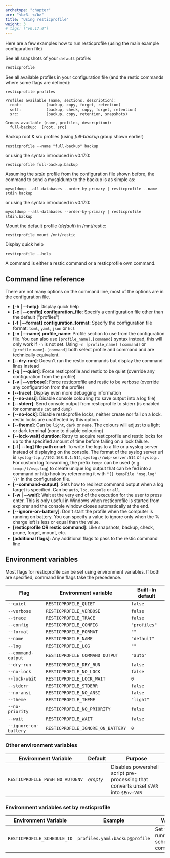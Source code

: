 ```yaml
---
archetype: "chapter"
pre: "<b>3. </b>"
title: "Using resticprofile"
weight: 3
# tags: ["v0.17.0"]
---
```


Here are a few examples how to run resticprofile (using the main example configuration file)

See all snapshots of your `default` profile:

```shell
resticprofile
```

See all available profiles in your configuration file (and the restic commands where some flags are defined):

```shell
resticprofile profiles

Profiles available (name, sections, description):
  root:           (backup, copy, forget, retention)
  self:           (backup, check, copy, forget, retention)
  src:            (backup, copy, retention, snapshots)

Groups available (name, profiles, description):
  full-backup:  [root, src]

```

Backup root & src profiles (using _full-backup_ group shown earlier)

```shell
resticprofile --name "full-backup" backup
```
or using the syntax introduced in v0.17.0:

```shell
resticprofile full-backup.backup
```

Assuming the _stdin_ profile from the configuration file shown before, the command to send a mysqldump to the backup is as simple as:

```shell
mysqldump --all-databases --order-by-primary | resticprofile --name stdin backup
```
or using the syntax introduced in v0.17.0:

```shell
mysqldump --all-databases --order-by-primary | resticprofile stdin.backup
```

Mount the default profile (_default_) in /mnt/restic:

```shell
resticprofile mount /mnt/restic
```

Display quick help

```shell
resticprofile --help
```

A command is either a restic command or a resticprofile own command.


## Command line reference

There are not many options on the command line, most of the options are in the configuration file.

* **[-h | --help]**: Display quick help
* **[-c | --config] configuration_file**: Specify a configuration file other than the default ("profiles")
* **[-f | --format] configuration_format**: Specify the configuration file format: `toml`, `yaml`, `json` or `hcl`
* **[-n | --name] profile_name**: Profile section to use from the configuration file.
  You can also use `[profile_name].[command]` syntax instead, this will only work if `-n` is not set.
  Using `-n [profile_name] [command]` or `[profile_name].[command]` both select profile and command and are technically equivalent.
* **[--dry-run]**: Doesn't run the restic commands but display the command lines instead
* **[-q | --quiet]**: Force resticprofile and restic to be quiet (override any configuration from the profile)
* **[-v | --verbose]**: Force resticprofile and restic to be verbose (override any configuration from the profile)
* **[--trace]**: Display even more debugging information
* **[--no-ansi]**: Disable console colouring (to save output into a log file)
* **[--stderr]**: Send console output from resticprofile to stderr (is enabled for commands `cat` and `dump`)
* **[--no-lock]**: Disable resticprofile locks, neither create nor fail on a lock. restic locks are unaffected by this option.
* **[--theme]**: Can be `light`, `dark` or `none`. The colours will adjust to a 
light or dark terminal (none to disable colouring)
* **[--lock-wait] duration**: Retry to acquire resticprofile and restic locks for up to the specified amount of time before failing on a lock failure. 
* **[-l | --log] file path or url**: To write the logs to a file or a syslog server instead of displaying on the console. 
The format of the syslog server url is `syslog-tcp://192.168.0.1:514`, `syslog://udp-server:514` or `syslog:`.
For custom log forwarding, the prefix `temp:` can be used (e.g. `temp:/t/msg.log`) to create unique log output that can be fed 
into a command or http hook by referencing it with `"{{ tempFile "msg.log" }}"` in the configuration file.
* **[--command-output]**: Sets how to redirect command output when a log target is specified. Can be `auto`, `log`, `console` or `all`.
* **[-w | --wait]**: Wait at the very end of the execution for the user to press enter. 
This is only useful in Windows when resticprofile is started from explorer and the console window closes automatically at the end.
* **[--ignore-on-battery]**: Don't start the profile when the computer is running on battery. You can specify a value to ignore only when the % charge left is less or equal than the value.
* **[resticprofile OR restic command]**: Like snapshots, backup, check, prune, forget, mount, etc.
* **[additional flags]**: Any additional flags to pass to the restic command line

## Environment variables

Most flags for resticprofile can be set using environment variables. If both are specified, command line flags take the precedence.

| Flag                  | Environment variable              | Built-In default |
|-----------------------|-----------------------------------|------------------|
| `--quiet`             | `RESTICPROFILE_QUIET`             | `false`          |
| `--verbose`           | `RESTICPROFILE_VERBOSE`           | `false`          |
| `--trace`             | `RESTICPROFILE_TRACE`             | `false`          |
| `--config`            | `RESTICPROFILE_CONFIG`            | `"profiles"`     |
| `--format`            | `RESTICPROFILE_FORMAT`            | `""`             |
| `--name`              | `RESTICPROFILE_NAME`              | `"default"`      |
| `--log`               | `RESTICPROFILE_LOG`               | `""`             |
| `--command-output`    | `RESTICPROFILE_COMMAND_OUTPUT`    | `"auto"`         |
| `--dry-run`           | `RESTICPROFILE_DRY_RUN`           | `false`          |
| `--no-lock`           | `RESTICPROFILE_NO_LOCK`           | `false`          |
| `--lock-wait`         | `RESTICPROFILE_LOCK_WAIT`         | `0`              |
| `--stderr`            | `RESTICPROFILE_STDERR`            | `false`          |
| `--no-ansi`           | `RESTICPROFILE_NO_ANSI`           | `false`          |
| `--theme`             | `RESTICPROFILE_THEME`             | `"light"`        |
| `--no-priority`       | `RESTICPROFILE_NO_PRIORITY`       | `false`          |
| `--wait`              | `RESTICPROFILE_WAIT`              | `false`          |
| `--ignore-on-battery` | `RESTICPROFILE_IGNORE_ON_BATTERY` | `0`              |

### Other environment variables

| Environment Variable            | Default | Purpose                                                                              |
|---------------------------------|---------|--------------------------------------------------------------------------------------|
| `RESTICPROFILE_PWSH_NO_AUTOENV` | _empty_ | Disables powershell script pre-processing that converts unset `$VAR` into `$Env:VAR` |

### Environment variables set by resticprofile

| Environment Variable        | Example                        | When                                |
|-----------------------------|--------------------------------|-------------------------------------|
| `RESTICPROFILE_SCHEDULE_ID` | `profiles.yaml:backup@profile` | Set when running scheduled commands |
